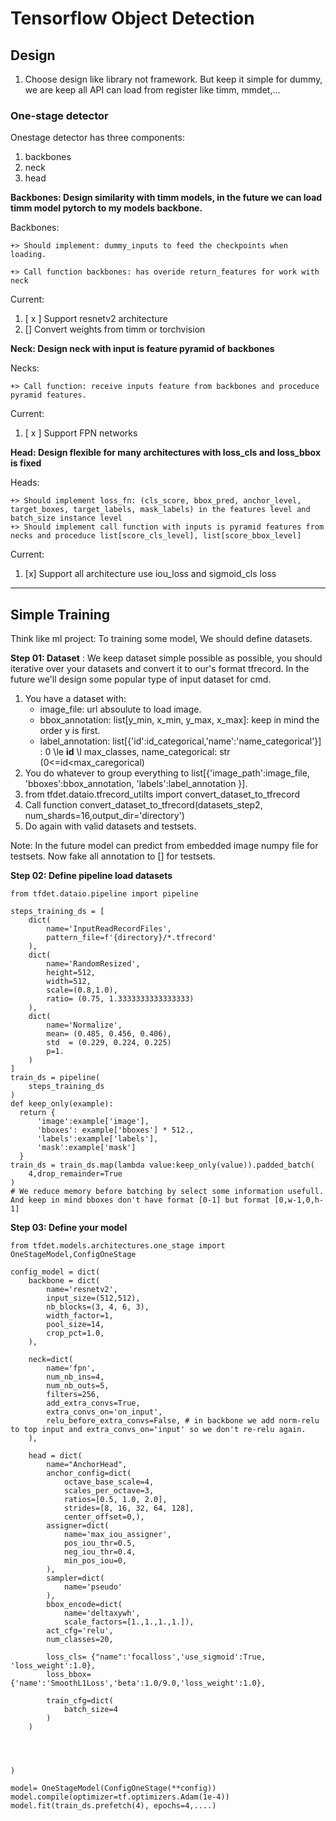 # Tensorflow Object Detection

## Design

1. Choose design like library not framework. But keep it simple for dummy, we are keep all API can load from register like timm, mmdet,...

### One-stage detector 

Onestage detector has three components:

1. backbones
2. neck
3. head

**Backbones: Design similarity with timm models, in the future we can load timm model pytorch to my models backbone.**

Backbones:

    +> Should implement: dummy_inputs to feed the checkpoints when loading.

    +> Call function backbones: has overide return_features for work with neck

Current:

1. [ x ] Support resnetv2 architecture
2. [] Convert weights from timm or torchvision 

**Neck: Design neck with input is feature pyramid of backbones**

Necks:

    +> Call function: receive inputs feature from backbones and proceduce pyramid features.

Current:

1. [ x ] Support FPN networks

**Head: Design flexible for many architectures with loss_cls and loss_bbox is fixed**

Heads:

    +> Should implement loss_fn: (cls_score, bbox_pred, anchor_level, target_boxes, target_labels, mask_labels) in the features level and batch_size instance level
    +> Should implement call function with inputs is pyramid features from necks and proceduce list[score_cls_level], list[score_bbox_level]

Current:

1. [x] Support all architecture use iou_loss and sigmoid_cls loss

---

## Simple Training

Think like ml project: To training some model, We should define datasets.

**Step 01: Dataset** : We keep dataset simple possible as possible, you should iterative over your datasets and convert it to our's format tfrecord. In the future we'll design some popular type of input dataset for cmd.

1. You have a dataset with: 
    - image_file: url absoulute to load image.
    - bbox_annotation: list[y_min, x_min, y_max, x_max]: keep in mind the order y is first.
    - label_annotation: list[{'id':id_categorical,'name':'name_categorical'}] : 0 \le **id** \l max_classes, name_categorical: str   (0<=id<max_caregorical)
2. You do whatever to group everything to list[{'image_path':image_file, 'bboxes':bbox_annotation, 'labels':label_annotation }].
3. from tfdet.dataio.tfrecord_utilts import convert_dataset_to_tfrecord
4. Call function convert_dataset_to_tfrecord(datasets_step2, num_shards=16,output_dir='directory')
5. Do again with valid datasets and testsets.

Note: In the future model can predict from embedded image numpy file for testsets. Now fake all annotation to [] for testsets.

**Step 02: Define pipeline load datasets**

```python3
from tfdet.dataio.pipeline import pipeline

steps_training_ds = [
    dict(
        name='InputReadRecordFiles',
        pattern_file=f'{directory}/*.tfrecord'
    ),
    dict(
        name='RandomResized',
        height=512,
        width=512,
        scale=(0.8,1.0),
        ratio= (0.75, 1.3333333333333333)
    ),
    dict(
        name='Normalize',
        mean= (0.485, 0.456, 0.406),
        std  = (0.229, 0.224, 0.225)
        p=1.
    )
]
train_ds = pipeline(
    steps_training_ds
)
def keep_only(example):
  return {
      'image':example['image'],
      'bboxes': example['bboxes'] * 512.,
      'labels':example['labels'],
      'mask':example['mask']
  }
train_ds = train_ds.map(lambda value:keep_only(value)).padded_batch(
    4,drop_remainder=True
)
# We reduce memory before batching by select some information usefull. And keep in mind bboxes don't have format [0-1] but format [0,w-1,0,h-1]
```

**Step 03: Define your model**

```python3
from tfdet.models.architectures.one_stage import OneStageModel,ConfigOneStage

config_model = dict(
    backbone = dict(
        name='resnetv2',
        input_size=(512,512),
        nb_blocks=(3, 4, 6, 3),
        width_factor=1,
        pool_size=14,
        crop_pct=1.0,
    ),

    neck=dict(
        name='fpn',
        num_nb_ins=4,
        num_nb_outs=5,
        filters=256,
        add_extra_convs=True,
        extra_convs_on='on_input',
        relu_before_extra_convs=False, # in backbone we add norm-relu to top input and extra_convs_on='input' so we don't re-relu again.
    ),

    head = dict(
        name="AnchorHead",
        anchor_config=dict(
            octave_base_scale=4,
            scales_per_octave=3,
            ratios=[0.5, 1.0, 2.0],
            strides=[8, 16, 32, 64, 128],
            center_offset=0,),
        assigner=dict(
            name='max_iou_assigner',
            pos_iou_thr=0.5,
            neg_iou_thr=0.4,
            min_pos_iou=0,
        ),
        sampler=dict(
            name='pseudo'
        ),
        bbox_encode=dict(
            name='deltaxywh',
            scale_factors=[1.,1.,1.,1.]),
        act_cfg='relu',
        num_classes=20,

        loss_cls= {"name":'focalloss','use_sigmoid':True, 'loss_weight':1.0},
        loss_bbox={'name':'SmoothL1Loss','beta':1.0/9.0,'loss_weight':1.0},

        train_cfg=dict(
            batch_size=4
        )
    )




)

model= OneStageModel(ConfigOneStage(**config))
model.compile(optimizer=tf.optimizers.Adam(1e-4))
model.fit(train_ds.prefetch(4), epochs=4,....)

```